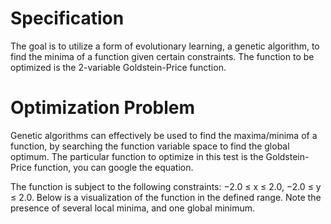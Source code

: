 # Specification 
The goal is to utilize a form of evolutionary learning, a genetic algorithm, to find the minima of a function given certain constraints. The function to be optimized is the 2-variable Goldstein-Price function.

# Optimization Problem
Genetic algorithms can effectively be used to find the maxima/minima of a function, by searching the function variable space to find the global optimum. The particular function to optimize in this test is the Goldstein-Price function, you can google the equation.

The function is subject to the following constraints: 
 −2.0 ≤ x ≤ 2.0, −2.0 ≤ y ≤ 2.0.
Below is a visualization of the function in the defined range. Note the presence of several local minima, and one global minimum.